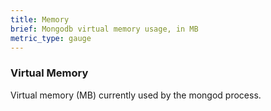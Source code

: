 ```yaml
---
title: Memory
brief: Mongodb virtual memory usage, in MB 
metric_type: gauge
---
```


### Virtual Memory

Virtual memory (MB) currently used by the mongod process.
